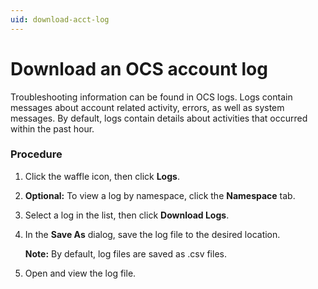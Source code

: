 ```yaml
---
uid: download-acct-log
---
```


# Download an OCS account log

Troubleshooting information can be found in OCS logs. Logs contain messages about account related activity, errors, as well as system messages. By default, logs contain details about activities that occurred within the past hour.

### Procedure


1. Click the waffle icon, then click **Logs**.
 
2. **Optional:** To view a log by namespace, click the **Namespace** tab.
3. Select a log in the list, then click **Download Logs**.
4. In the **Save As** dialog, save the log file to the desired location.

   **Note:** By default, log files are saved as .csv files.

5. Open and view the log file.
